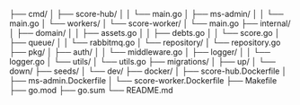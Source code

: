 
├── cmd/
│   ├── score-hub/
│   │   └── main.go
│   ├── ms-admin/
│   │   └── main.go
│   └── workers/
│       └── score-worker/
│           └── main.go
├── internal/
│   ├── domain/
│   │   ├── assets.go
│   │   ├── debts.go
│   │   └── score.go
│   ├── queue/
│   │   └── rabbitmq.go
│   └── repository/
│       └── repository.go
├── pkg/
│   ├── auth/
│   │   └── middleware.go
│   ├── logger/
│   │   └── logger.go
│   └── utils/
│       └── utils.go
├── migrations/
│   ├── up/
│   └── down/
├── seeds/
│   └── dev/
├── docker/
│   ├── score-hub.Dockerfile
│   ├── ms-admin.Dockerfile
│   └── score-worker.Dockerfile
├── Makefile
├── go.mod
├── go.sum
└── README.md
